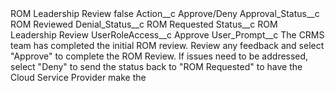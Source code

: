 <?xml version="1.0" encoding="UTF-8"?>
<CustomMetadata xmlns="http://soap.sforce.com/2006/04/metadata" xmlns:xsi="http://www.w3.org/2001/XMLSchema-instance" xmlns:xsd="http://www.w3.org/2001/XMLSchema">
    <label>ROM Leadership Review</label>
    <protected>false</protected>
    <values>
        <field>Action__c</field>
        <value xsi:type="xsd:string">Approve/Deny</value>
    </values>
    <values>
        <field>Approval_Status__c</field>
        <value xsi:type="xsd:string">ROM Reviewed</value>
    </values>
    <values>
        <field>Denial_Status__c</field>
        <value xsi:type="xsd:string">ROM Requested</value>
    </values>
    <values>
        <field>Status__c</field>
        <value xsi:type="xsd:string">ROM Leadership Review</value>
    </values>
    <values>
        <field>UserRoleAccess__c</field>
        <value xsi:type="xsd:string">Approve</value>
    </values>
    <values>
        <field>User_Prompt__c</field>
        <value xsi:type="xsd:string">The CRMS team has completed the initial ROM review.  Review any feedback and select &quot;Approve&quot; to complete the ROM Review.  If issues need to be addressed, select &quot;Deny&quot; to send the status back to &quot;ROM Requested&quot; to have the Cloud Service Provider make the</value>
    </values>
</CustomMetadata>
